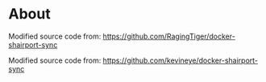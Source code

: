 # About
Modified source code from: https://github.com/RagingTiger/docker-shairport-sync

Modified source code from: https://github.com/kevineye/docker-shairport-sync
